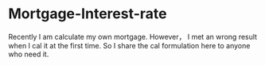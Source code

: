 # Mortgage-Interest-rate
Recently I am calculate my own mortgage. However， I met an wrong result when I cal it at the first time. So I share the cal formulation here to anyone who need it. 

